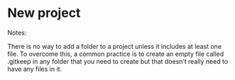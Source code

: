 # New project


Notes:

There is no way to add a folder to a project unless it includes at least one file. To overcome this, a common practice is to create an empty file called .gitkeep in any folder that you need to create but that doesn’t really need to have any files in it. 
